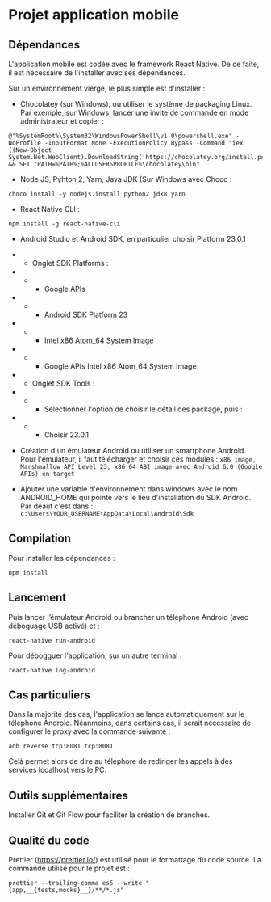 # Projet application mobile

## Dépendances

L'application mobile est codée avec le framework React Native. De ce faite, il est nécessaire de l'installer avec ses dépendances.

Sur un environnement vierge, le plus simple est d'installer :

* Chocolatey (sur Windows), ou utiliser le système de packaging Linux. Par exemple, sur Windows, lancer une invite de commande en mode administrateur et copier :
```
@"%SystemRoot%\System32\WindowsPowerShell\v1.0\powershell.exe" -NoProfile -InputFormat None -ExecutionPolicy Bypass -Command "iex ((New-Object System.Net.WebClient).DownloadString('https://chocolatey.org/install.ps1'))" && SET "PATH=%PATH%;%ALLUSERSPROFILE%\chocolatey\bin"
```

* Node JS, Pyhton 2, Yarn, Java JDK (Sur Windows avec Choco :
```
choco install -y nodejs.install python2 jdk8 yarn
```

* React Native CLI : 
```
npm install -g react-native-cli
```

* Android Studio et Android SDK, en particulier choisir Platform 23.0.1
* * Onglet SDK Platforms :
* * * Google APIs
* * * Android SDK Platform 23
* * * Intel x86 Atom_64 System Image
* * * Google APIs Intel x86 Atom_64 System Image
* * Onglet SDK Tools :
* * * Sélectionner l'option de choisir le détail des package, puis :
* * * Choisir 23.0.1


* Création d'un émulateur Android ou utiliser un smartphone Android. Pour l'émulateur, il faut télécharger et choisir ces modules : ```x86 image, Marshmallow API Level 23, x86_64 ABI image avec Android 6.0 (Google APIs) en target```


* Ajouter une variable d'environnement dans windows avec le nom ANDROID_HOME qui pointe vers le lieu d'installation du SDK Android. Par déaut c'est dans : ```c:\Users\YOUR_USERNAME\AppData\Local\Android\Sdk```

## Compilation

Pour installer les dépendances : 

```
npm install
```

## Lancement

Puis lancer l’émulateur Android ou brancher un téléphone Android (avec déboguage USB activé) et :

```
react-native run-android
```

Pour débogguer l'application, sur un autre terminal :
```
react-native log-android
```

## Cas particuliers

Dans la majorité des cas, l'application se lance automatiquement sur le téléphone Android. Néanmoins, dans certains cas, il serait nécessaire  de configurer le proxy avec la commande suivante :

```
adb reverse tcp:8081 tcp:8081
```

Celà permet alors de dire au téléphore de rediriger les appels à des services localhost vers le PC.

## Outils supplémentaires

Installer Git et Git Flow pour faciliter la création de branches.

## Qualité du code

Prettier (https://prettier.io/) est utilisé pour le formattage du code source.
La commande utilisé pour le projet est :
```
prettier --trailing-comma es5 --write "{app,__{tests,mocks}__}/**/*.js"
```
